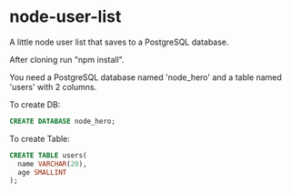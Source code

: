 # node-user-list

A little node user list that saves to a PostgreSQL database.

After cloning run "npm install".

You need a PostgreSQL database named 'node_hero' and a table named 'users' with 2 columns.

To create DB:
```sql
CREATE DATABASE node_hero;
```

To create Table:
```sql
CREATE TABLE users(  
  name VARCHAR(20),
  age SMALLINT
);
```
